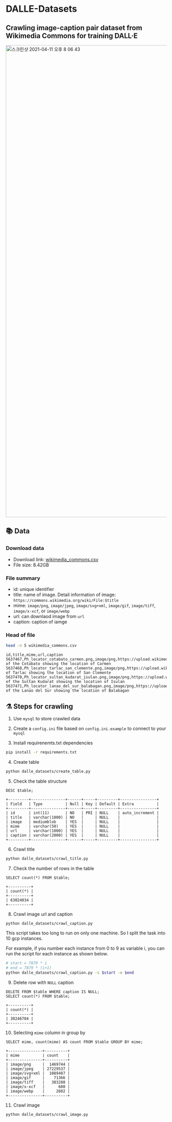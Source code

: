 # DALLE-Datasets

## Crawling image-caption pair dataset from Wikimedia Commons for training DALL·E

<img width="1477" alt="스크린샷 2021-04-11 오후 8 06 43" src="https://user-images.githubusercontent.com/51232785/114301895-a32f7100-9b01-11eb-846f-200efe292850.png">

## 📚 Data

### Download data

- Download link: [wikimedia_commons.csv](https://drive.google.com/file/d/1_plT6RgEiag6IqepKMJphq2wyxnc5hI5/view?usp=sharing)
- File size: 8.42GB

### File summary

- id: unique identifier
- title: name of image. Detail information of image: `https://commons.wikimedia.org/wiki/File:$title`
- mime: `image/png`, `image/jpeg`, `image/svg+xml`, `image/gif`, `image/tiff`, `image/x-xcf`, or `image/webp`
- url: can downlaod image from `url`
- caption: caption of iamge

### Head of file

```bash
head -n 5 wikimedia_commons.csv
```

```
id,title,mime,url,caption
5637467,Ph_locator_cotabato_carmen.png,image/png,https://upload.wikimedia.org/wikipedia/commons/a/a8/Ph_locator_cotabato_carmen.png,Map of the Cotabato showing the location of Carmen
5637468,Ph_locator_tarlac_san_clemente.png,image/png,https://upload.wikimedia.org/wikipedia/commons/2/27/Ph_locator_tarlac_san_clemente.png,Map of Tarlac showing the location of San Clemente
5637470,Ph_locator_sultan_kudarat_isulan.png,image/png,https://upload.wikimedia.org/wikipedia/commons/d/d7/Ph_locator_sultan_kudarat_isulan.png,Map of the Sultan Kudarat showing the location of Isulan
5637471,Ph_locator_lanao_del_sur_balabagan.png,image/png,https://upload.wikimedia.org/wikipedia/commons/d/d4/Ph_locator_lanao_del_sur_balabagan.png,Map of the Lanao del Sur showing the location of Balabagan
```

## ⚗️ Steps for crawling

1. Use `mysql` to store crawled data

2. Create a `config.ini` file based on `config.ini.example` to connect to your `mysql`

3. Install requirenemts.txt dependencies

```bash
pip install -r requirements.txt
``` 

4. Create table

```bash
python dalle_datasets/create_table.py
```

5. Check the table structure

```mysql
DESC $table;
```
```
+---------+---------------+------+-----+---------+----------------+
| Field   | Type          | Null | Key | Default | Extra          |
+---------+---------------+------+-----+---------+----------------+
| id      | int(11)       | NO   | PRI | NULL    | auto_increment |
| title   | varchar(1000) | NO   |     | NULL    |                |
| image   | mediumblob    | YES  |     | NULL    |                |
| mime    | varchar(50)   | YES  |     | NULL    |                |
| url     | varchar(1000) | YES  |     | NULL    |                |
| caption | varchar(2000) | YES  |     | NULL    |                |
+---------+---------------+------+-----+---------+----------------+
```

6. Crawl title

```bash
python dalle_datasets/crawl_title.py
```

7. Check the number of rows in the table

```mysql
SELECT count(*) FROM $table;
```

```
+----------+
| count(*) |
+----------+
| 63024034 |
+----------+
```

8. Crawl image url and caption

```bash
python dalle_datasets/crawl_caption.py
```

This script takes too long to run on only one machine. So I split the task into 10 gcp instances.

For example, if you number each instance from 0 to 9 as variable i, you can run the script for each instance as shown below.

```bash
# start = 7879 * i
# end = 7879 * (i+1)
python dalle_datasets/crawl_caption.py -s $start -e $end
```


9. Delete row with `NULL` caption

```mysql
DELETE FROM $table WHERE caption IS NULL;
SELECT count(*) FROM $table;
```

```
+----------+
| count(*) |
+----------+
| 30246704 |
+----------+
```

10. Selecting `mime` column in group by

```mysql
SELECT mime, count(mime) AS count FROM $table GROUP BY mime;
```

```
+---------------+----------+
| mime          | count    |
+---------------+----------+
| image/png     |  1469744 |
| image/jpeg    | 27229537 |
| image/svg+xml |  1089487 |
| image/gif     |    71366 |
| image/tiff    |   383288 |
| image/x-xcf   |      680 |
| image/webp    |     2602 |
+---------------+----------+
```

11. Crawl image

```bash
python dalle_datasets/crawl_image.py
```

